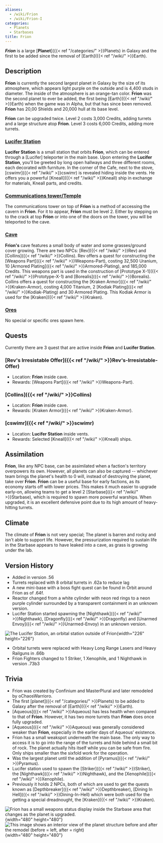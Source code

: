 ```yaml
---
aliases:
  - /wiki/Frion
  - /wiki/Frion-I
categories:
  - Planets
  - Starbases
title: Frion
---
```


**_Frion_** is a large [**Planet**]({{< ref "/categories/" >}}Planets) in Galaxy and the first to be added since the removal of [Earth]({{< ref "/wiki/" >}}Earth).

## Description

**Frion** is currently the second largest planet in Galaxy by the size of its atmosphere, which appears light purple on the outside and is 4,400 studs in diameter. The inside of the atmosphere is an orange-tan color. **Frion** was the second planet to ever be added, the first being [Earth]({{< ref "/wiki/" >}}Earth) when the game was in Alpha, but that has since been removed. **Frion** has 20,00 Shields and 20,000 hull at its base level.

**Frion** can be upgraded twice. Level 2 costs 3,000 Credits, adding turrets and a large structure atop **Frion**. Level 3 costs 6,000 Credits, adding more turrets.

### <u>Lucifer Station</u>

**Lucifer Station** is a small station that orbits **Frion**, which can be entered through a [Lucifer] teleporter in the main base. Upon entering the **Lucifer Station**, you'll be greeted by long open hallways and three different rooms, each decorated with furniture. In the corner of the Cafe, next to the stove, [cswimr]({{< ref "/wiki/" >}}cswimr) is revealed hiding inside the vents. He offers you a powerful [Kneall]({{< ref "/wiki/" >}}Kneall) ship in exchange for materials, Kneall parts, and credits.

### <u>Communications tower/Temple</u>

The communications tower on top of **Frion** is a method of accessing the cavern in **Frion**. For it to appear, **Frion** must be level 2. Either by stepping on to the crack at top **Frion** or into one of the doors on the tower, you will be teleported to the cave.

### <u>Cave</u>

**Frion's** cave features a small body of water and some grasses/ground cover growing. There are two NPCs: [Rev]({{< ref "/wiki/" >}}Rev) and [Collins]({{< ref "/wiki/" >}}Collins). Rev offers a quest for constructing the [Weapons Part]({{< ref "/wiki/" >}}Weapons-Part), costing 32,500 Uranium, 10 [Armored Plating]({{< ref "/wiki/" >}}Armored-Plating), and 185,000 Credits. This weapons part is used in the construction of [Prototype X-1]({{< ref "/wiki/" >}}Prototype-X-1) and [Borealis]({{< ref "/wiki/" >}}Borealis). Collins offers a quest for constructing the [Kraken Armor]({{< ref "/wiki/" >}}Kraken-Armor), costing 4,000 Titanium, 2 [Kodiak Plating]({{< ref "/wiki/" >}}Kodiak-Plating) and 30 Armored Plating. This Kodiak Armor is used for the [Kraken]({{< ref "/wiki/" >}}Kraken).

### <u>Ores</u>

No special or specific ores spawn here.

## Quests

Currently there are 3 quest that are active inside **Frion** and **Lucifer Station**.

### [Rev's Irresistable Offer]({{< ref "/wiki/" >}}Rev's-Irresistable-Offer)

- Location: **Frion** inside cave.
- Rewards: [Weapons Part]({{< ref "/wiki/" >}}Weapons-Part).

### [Collins]({{< ref "/wiki/" >}}Collins)

- Location: **Frion** inside cave.
- Rewards: [Kraken Armor]({{< ref "/wiki/" >}}Kraken-Armor).

### [cswimr]({{< ref "/wiki/" >}}scwimr)

- Location: **Lucifer Station** inside vents.
- Rewards: Selected [Kneall]({{< ref "/wiki/" >}}Kneall) ships.

## Assimilation

**Frion**, like any NPC base, can be assimilated when a faction's territory overpowers its own. However, all planets can also be captured -- whichever team brings the planet's health to 0 will, instead of destroying the planet, take over **Frion**. **Frion** can be a useful base for early factions, as its economy starts off with lower prices. This makes it much easier to upgrade early-on, allowing teams to get a level 2 [Starbase]({{< ref "/wiki/" >}}Starbase), which is required to spawn more powerful warships. When upgraded, it is an excellent defensive point due to its high amount of heavy-hitting turrets.

## Climate

The climate of **Frion** is not very special; The planet is barren and rocky and isn't able to support life. However, the pressurization required to sustain life in the Starbase appears to have leaked into a cave, as grass is growing under the lab.

## Version History

- Added in version .56
- Turrets replaced with 8 orbital turrets in .62a to reduce lag
- A new mini-base with a boss fight quest can be found in Orbit around Frion as of .64f.
- Reactor changed from a white cylinder with neon red rings to a neon purple cylinder surrounded by a transparent containment in an unknown version.
- Lucifer Station started spawning the [Nighthawk]({{< ref "/wiki/" >}}Nighthawk), [Dragonfly]({{< ref "/wiki/" >}}Dragonfly) and [Unarmed Envoy]({{< ref "/wiki/" >}}Unarmed-Envoy) in an unknown version.

![The Lucifer Station, an orbital station outside of
Frion](<Galaxy_Frion.png-LuciferStation(ICON).png> "The Lucifer Station, an orbital station outside of Frion"){width="226" height="226"}

- Orbital turrets were replaced with Heavy Long Range Lasers and Heavy Railguns in .66b
- Frion Fighters changed to 1 Striker, 1 Xenophile, and 1 Nighthawk in version .73b3

## Trivia

- Frion was created by Confinium and MasterPlural and later remodeled by oChaosWarrioro.
- The first [planet]({{< ref "/categories/" >}}Planets) to be added to Galaxy after the removal of [Earth]({{< ref "/wiki/" >}}Earth).
- [Aqueous]({{< ref "/wiki/" >}}Aqueous) has less health when compared to that of **Frion**. However, it has two more turrets than **Frion** does once fully upgraded.
- [Aqueous]({{< ref "/wiki/" >}}Aqueous) was generally considered weaker than **Frion**, especially in the earlier days of Aqueous' existence.
- Frion has a small weakspot underneath the main base. The only way to access it is to go into the range of the turrets and hide behind a small bit of rock. The planet actually hits itself while you can be safe from fire. Only ships smaller than the sixfold work for the operation.
- Was the largest planet until the addition of [Pyramus]({{< ref "/wiki/" >}}Pyramus).
- Lucifer station used to spawn the [Striker]({{< ref "/wiki/" >}}Striker), the [Nighthawk]({{< ref "/wiki/" >}}Nighthawk), and the [Xenophile]({{< ref "/wiki/" >}}Xenophile).
- Previously it holds 2 NPCs, both of which are used to get the quests known as [Depthbreaker]({{< ref "/wiki/" >}}Depthbreaker), [Dining In Hell]({{< ref "/wiki/" >}}Dining-In-Hell) which were both used for the getting a special dreadnought, the [Kraken]({{< ref "/wiki/" >}}Kraken).

![Frion has a small weapons status display inside the Starbase area that
changes as the planet is
upgraded.](FrionWeaponslvl1and2.png "Frion has a small weapons status display inside the Starbase area that changes as the planet is upgraded."){width="480" height="480"} ![This image shows an interior view of the planet
structure before and after the remodel (before = left, after =
right)](InsideFrion1comparison.jpg "This image shows an interior view of the planet structure before and after the remodel (before = left, after = right)"){width="480" height="480"}
